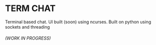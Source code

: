 # TERM CHAT

Terminal based chat. UI built (soon) using ncurses. Built on python using sockets and threading


###### (WORK IN PROGRESS)